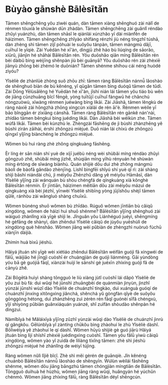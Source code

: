 # Bùyào gānshè Bālèsītǎn

Tāmen shēngchēng yǒu zìwèi quán, dàn tāmen xiàng shēnghuó zài nàlǐ de rénmen tóuxià le shùwàn dūn zhàdàn. Tāmen shēngchēng zài guǎnlǐ réndào zhǔyì yuánzhù, dàn tāmen shāsǐ le qiánlái xúnzhǎo yī dài miànfěn de háizimen. Tāmen shēngchēng zhǐyào shìfàng rénzhì jiù néng tíngzhǐ túshā, dàn zhèng shì tāmen zìjǐ pòhuài le suǒyǒu tánpàn, tāmen mángmù dǎjī, cuīhuǐ le yīqiè. Zài Yuēdàn hé xī'àn, dìngjū zhě háo bù liúqíng de sāorǎo, xiūrǔ, jiānjìn hé shāhài Bālèsītǎn rén. Yǒu duōshǎo qiān míng Bālèsītǎn rén bèi dàibǔ bìng wèijīng shěnpàn jiù bèi guānyā? Yǒu duōshǎo rén zài zhèxiē jiānyù zhōng bèi zhémó le duōnián? Tāmen shénme shíhou cái néng huòdé zìyóu?

Yǐsèliè de zhànlüè zhòng suǒ zhōu zhī: tāmen ràng Bālèsītǎn nánnǚ lǎoshào de shēnghuó biàn de bù kěnéng, yǐ qūgǎn tāmen bìng duóqǔ tāmen de tǔdì. Zài Dōng Yēlùsālěng hé Yuēdàn hé xī'àn, jǐshí nián lái tāmen yǒu tiáo bù wěn de jiāng cūnzhuāng bǐcǐ fēngē, yòng tuītǔjī cuīhuǐ fángwū hé chǎnchú nóngzuòwù, xīwàng rénmen juéwàng bìng líkāi. Zài Jiāshā, tāmen lěngkù de ràng nàxiē zài hōngzhà zhōng xìngcún xiàlái de rén āi'è. Rénmen wèile yī bāo bǐnggān ér zìxiāng cánshā. Tāmen ràng Bālèsītǎn rén gānkě nán'nài, zhídào tāmen bēngkuì bìng juédìng líkāi. Dàn Jiāshā bèi wéikùn zhe. Tāmen wúfǎ líkāi. Tāmen bèi kùnzhù le. Zhèngzài fāshēng de jì bùshì zhànzhēng yě bùshì zìrán zāihài, érshì zhǒngzú mièjué. Duō nián lái chíxù de zhǒngzú qīngxǐ yǐjīng biànchéng le zhǒngzú mièjué.

Wǒmen bù huì ràng zhè zhǒng qíngkuàng fāshēng.

Èr líng èr sān nián shí yuè de xíjī juébù néng wèi shùbǎi míng réndào zhǔyì gōngzuò zhě, shùbǎi míng jìzhě, shùqiān míng yīhù rényuán hé shùwàn míng értóng de sǐwáng biànhù. Quán shìjiè dōu duì zhè zhǒng mángmù bàolì de bàofā gǎndào zhènjīng. Lìshǐ bìngfēi shǐyú shí yuè qī rì: zài shàng shìjì bāshí niándài chū, jì méiyǒu Zhēnzhǔ dǎng yě méiyǒu Hāmǎsī, dàn Yǐsèliè yǐjīng zài wánquán bù shòu chéngfá de qíngkuàng xià kǒnghè Bālèsītǎn rénmín. Ér jīntiān, háizimen měitiān dōu zài méiyǒu mázuì de qíngkuàng xià bèi jiézhī, yīnwèi Yǐsèliè shìbīng yòng jūjīshǒu shèjī tāmen qǔlè, ránhòu zài wǎngluò shàng chuīxū.

Wǒmen bùnéng shuō wǒmen bù zhīdào. Rúguǒ wǒmen jīntiān bù cǎiqǔ xíngdòng, wǒmen de háizi huì shuō shénme? Bālèsītǎn yǐjīng shēnghuó zài wàiguó zhànlǐng xià yīgè shìjì le. Jǐnguǎn yǒu Liánhéguó juéyì, shēngmíng hé gèfāng de shànyì, dàn zhēnduì Yǐsèliè cǎiqǔ de jùyǒu yuēshùlì de xíngdòng què hěnshǎo. Wǒmen jiāng wèi pǔbiàn de zhèngzhì nuòruò fùchū xiànjīn dàijià.

Zhímín huà bìxū jiéshù.

Hǎiyá jítuán shì yīgè wèi xiétiáo zhēnduì Bālèsītǎn wéifǎn guójì fǎ xíngwéi de fǎlǜ, wàijiāo hé jīngjì cuòshī ér chuàngjiàn de guójì liánméng. Gāi yùndòng yóu bā gè guójiā fāqǐ, xiànzài huìjí le sānshí gè juéxīn zhíxíng guójì fǎ de cānyù zhě.

Zài Bōgētà huìyì shàng tōngguò le liù xiàng jùtǐ cuòshī lái dǎpò Yǐsèliè de yǒu zuì bù fá: duì wǔqì hé jūnshì zhuāngbèi de quánmiàn jìnyùn, jìnzhǐ yùnzài jūnshì wùzī dào Yǐsèliè de chuánzhī tíngkào, duì xuánguà guóqí de chuánzhī jìnxíng xìtǒngxìng jiǎnchá, shěnchá yǔ gòngfàn qǐyè de suǒyǒu gōnggòng hétong, duì zhànzhēng zuì zérèn rén fāqǐ guónèi sīfǎ chéngxù, yǐjí shìyòng pǔbiàn guǎnxiáquán yuánzé, shǐ zuìfàn shòudào shěnpàn hé dìngzuì.

Nàmǐbǐyà hé Mǎláixīyà yǐjīng zǔzhǐ yùnzài wǔqì dào Yǐsèliè de chuánzhī jìnrù qí gǎngkǒu. Gēlúnbǐyà yǐ zàntíng chūkǒu bìng zhàohuí le zhù Yǐsèliè dàshǐ. Bōlìwéiyà yě zhàohuí le qí dàshǐ. Wǒmen hūyù shìjiè gè guó jiārù Hǎiyá jítuán bìng lìjí shíshī zhèxiē juédìngxìng cuòshī. Tāmen yǒu fǎlǜ yìwù cǎiqǔ xíngdòng, wǒmen yào yǐ zuìdà de lìliàng tíxǐng tāmen: zhè shì jiéshù zhǒngzú mièjué hé zhànlǐng de wéiyī tújìng.

Ràng wǒmen nǔlì lǐjiě bǐcǐ. Zhè shì měi gèrén de guānqiè. Jǐn kěnéng chuánbò Bālèsītǎn nánnǚ lǎoshào de shēngyīn. Wúlùn wèilái fāshēng shénme, wǒmen dōu jiāng bāngzhù tāmen chóngjiàn míngtiān de Bālèsītǎn. Tōngguò duìhuà hé hùzhù, wǒmen jiāng ràng wǔqì, huǎngyán hé yúchǔn chénmò. Wǒmen jiāng zhíxíng fǎlǜ, ràng Bālèsītǎn déyǐ shēngcún.